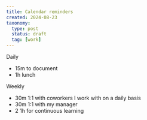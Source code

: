 ```yaml
---
title: Calendar reminders
created: 2024-08-23
taxonomy:
  type: post
  status: draft
  tag: [work]
---
```


Daily
* 15m to document
* 1h lunch

Weekly
* 30m 1:1 with coworkers I work with on a daily basis
* 30m 1:1 with my manager
* 2 1h for continuous learning
